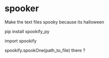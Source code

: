 # spooker
Make the text files spooky because its halloween


pip install spookify_py

import spookify

spookify.spookOne(path_to_file)
there
?
